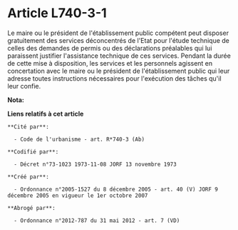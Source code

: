 # Article L740-3-1

Le maire ou le président de l'établissement public compétent peut disposer gratuitement des services déconcentrés de l'Etat
pour l'étude technique de celles des demandes de permis ou des déclarations préalables qui lui paraissent justifier
l'assistance technique de ces services. Pendant la durée de cette mise à disposition, les services et les personnels agissent
en concertation avec le maire ou le président de l'établissement public qui leur adresse toutes instructions nécessaires pour
l'exécution des tâches qu'il leur confie.

**Nota:**



**Liens relatifs à cet article**

	**Cité par**:

	  - Code de l'urbanisme - art. R*740-3 (Ab)

	**Codifié par**:

	  - Décret n°73-1023 1973-11-08 JORF 13 novembre 1973

	**Créé par**:

	  - Ordonnance n°2005-1527 du 8 décembre 2005 - art. 40 (V) JORF 9 décembre 2005 en vigueur le 1er octobre 2007

	**Abrogé par**:

	  - Ordonnance n°2012-787 du 31 mai 2012 - art. 7 (VD)
